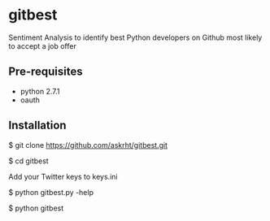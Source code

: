 gitbest
=======

Sentiment Analysis to identify best Python developers on Github most likely to accept a job offer

Pre-requisites
--------------
- python 2.7.1
- oauth

Installation
------------
  $ git clone https://github.com/askrht/gitbest.git

  $ cd gitbest

Add your Twitter keys to keys.ini

  $ python gitbest.py -help

  $ python gitbest <keyword>

